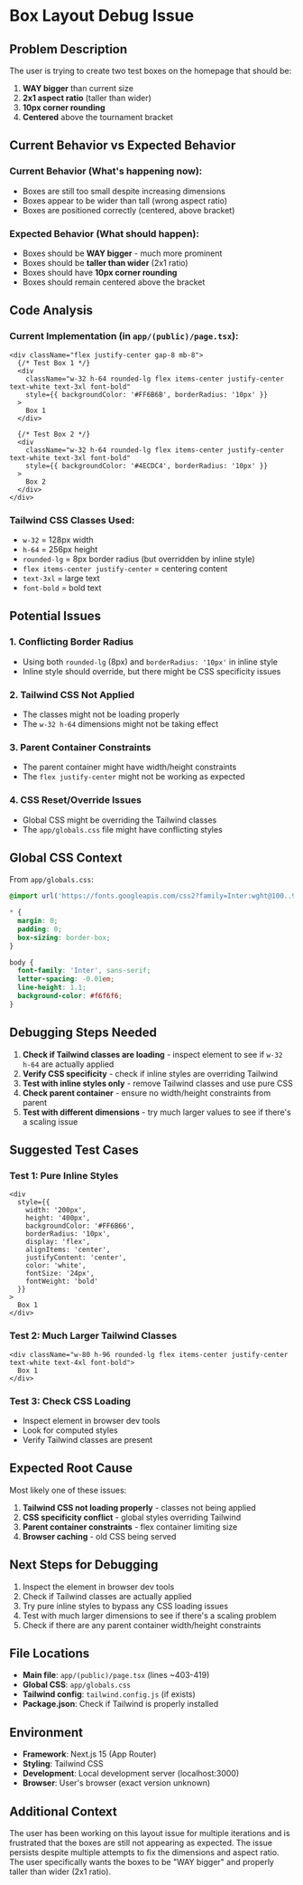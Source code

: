 # Box Layout Debug Issue

## Problem Description

The user is trying to create two test boxes on the homepage that should be:
1. **WAY bigger** than current size
2. **2x1 aspect ratio** (taller than wider)
3. **10px corner rounding**
4. **Centered** above the tournament bracket

## Current Behavior vs Expected Behavior

### Current Behavior (What's happening now):
- Boxes are still too small despite increasing dimensions
- Boxes appear to be wider than tall (wrong aspect ratio)
- Boxes are positioned correctly (centered, above bracket)

### Expected Behavior (What should happen):
- Boxes should be **WAY bigger** - much more prominent
- Boxes should be **taller than wider** (2x1 ratio)
- Boxes should have **10px corner rounding**
- Boxes should remain centered above the bracket

## Code Analysis

### Current Implementation (in `app/(public)/page.tsx`):

```tsx
<div className="flex justify-center gap-8 mb-8">
  {/* Test Box 1 */}
  <div 
    className="w-32 h-64 rounded-lg flex items-center justify-center text-white text-3xl font-bold"
    style={{ backgroundColor: '#FF6B6B', borderRadius: '10px' }}
  >
    Box 1
  </div>
  
  {/* Test Box 2 */}
  <div 
    className="w-32 h-64 rounded-lg flex items-center justify-center text-white text-3xl font-bold"
    style={{ backgroundColor: '#4ECDC4', borderRadius: '10px' }}
  >
    Box 2
  </div>
</div>
```

### Tailwind CSS Classes Used:
- `w-32` = 128px width
- `h-64` = 256px height
- `rounded-lg` = 8px border radius (but overridden by inline style)
- `flex items-center justify-center` = centering content
- `text-3xl` = large text
- `font-bold` = bold text

## Potential Issues

### 1. Conflicting Border Radius
- Using both `rounded-lg` (8px) and `borderRadius: '10px'` in inline style
- Inline style should override, but there might be CSS specificity issues

### 2. Tailwind CSS Not Applied
- The classes might not be loading properly
- The `w-32 h-64` dimensions might not be taking effect

### 3. Parent Container Constraints
- The parent container might have width/height constraints
- The `flex justify-center` might not be working as expected

### 4. CSS Reset/Override Issues
- Global CSS might be overriding the Tailwind classes
- The `app/globals.css` file might have conflicting styles

## Global CSS Context

From `app/globals.css`:
```css
@import url('https://fonts.googleapis.com/css2?family=Inter:wght@100..900&display=swap');

* {
  margin: 0;
  padding: 0;
  box-sizing: border-box;
}

body {
  font-family: 'Inter', sans-serif;
  letter-spacing: -0.01em;
  line-height: 1.1;
  background-color: #f6f6f6;
}
```

## Debugging Steps Needed

1. **Check if Tailwind classes are loading** - inspect element to see if `w-32 h-64` are actually applied
2. **Verify CSS specificity** - check if inline styles are overriding Tailwind
3. **Test with inline styles only** - remove Tailwind classes and use pure CSS
4. **Check parent container** - ensure no width/height constraints from parent
5. **Test with different dimensions** - try much larger values to see if there's a scaling issue

## Suggested Test Cases

### Test 1: Pure Inline Styles
```tsx
<div 
  style={{ 
    width: '200px', 
    height: '400px', 
    backgroundColor: '#FF6B66', 
    borderRadius: '10px',
    display: 'flex',
    alignItems: 'center',
    justifyContent: 'center',
    color: 'white',
    fontSize: '24px',
    fontWeight: 'bold'
  }}
>
  Box 1
</div>
```

### Test 2: Much Larger Tailwind Classes
```tsx
<div className="w-80 h-96 rounded-lg flex items-center justify-center text-white text-4xl font-bold">
  Box 1
</div>
```

### Test 3: Check CSS Loading
- Inspect element in browser dev tools
- Look for computed styles
- Verify Tailwind classes are present

## Expected Root Cause

Most likely one of these issues:
1. **Tailwind CSS not loading properly** - classes not being applied
2. **CSS specificity conflict** - global styles overriding Tailwind
3. **Parent container constraints** - flex container limiting size
4. **Browser caching** - old CSS being served

## Next Steps for Debugging

1. Inspect the element in browser dev tools
2. Check if Tailwind classes are actually applied
3. Try pure inline styles to bypass any CSS loading issues
4. Test with much larger dimensions to see if there's a scaling problem
5. Check if there are any parent container width/height constraints

## File Locations

- **Main file**: `app/(public)/page.tsx` (lines ~403-419)
- **Global CSS**: `app/globals.css`
- **Tailwind config**: `tailwind.config.js` (if exists)
- **Package.json**: Check if Tailwind is properly installed

## Environment

- **Framework**: Next.js 15 (App Router)
- **Styling**: Tailwind CSS
- **Development**: Local development server (localhost:3000)
- **Browser**: User's browser (exact version unknown)

## Additional Context

The user has been working on this layout issue for multiple iterations and is frustrated that the boxes are still not appearing as expected. The issue persists despite multiple attempts to fix the dimensions and aspect ratio. The user specifically wants the boxes to be "WAY bigger" and properly taller than wider (2x1 ratio).
